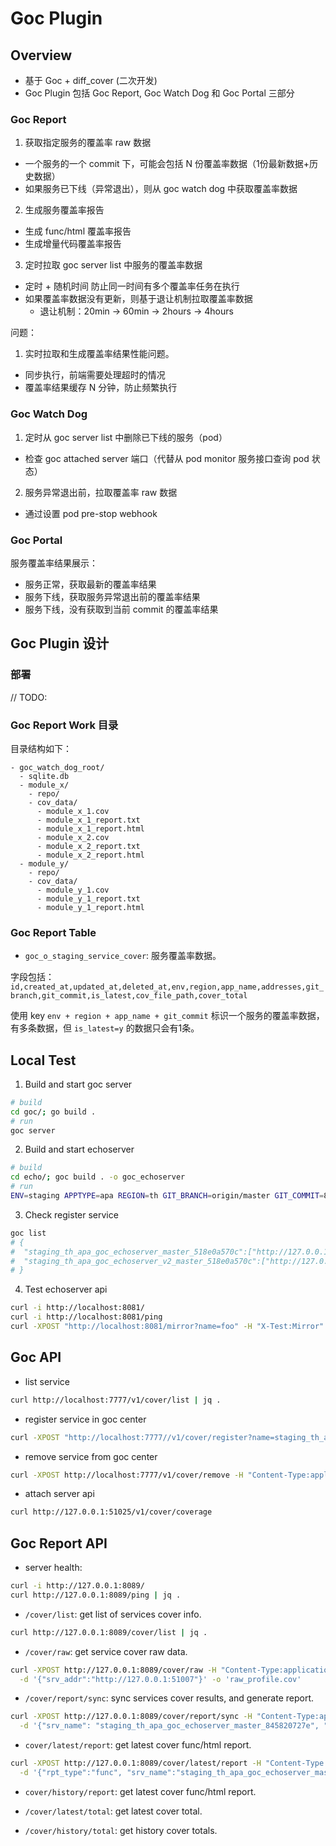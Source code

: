 # Goc Plugin

## Overview

- 基于 Goc + diff_cover (二次开发)
- Goc Plugin 包括 Goc Report, Goc Watch Dog 和 Goc Portal 三部分

### Goc Report

1. 获取指定服务的覆盖率 raw 数据
  - 一个服务的一个 commit 下，可能会包括 N 份覆盖率数据（1份最新数据+历史数据）
  - 如果服务已下线（异常退出），则从 goc watch dog 中获取覆盖率数据

2. 生成服务覆盖率报告
  - 生成 func/html 覆盖率报告
  - 生成增量代码覆盖率报告

3. 定时拉取 goc server list 中服务的覆盖率数据
  - 定时 + 随机时间 防止同一时间有多个覆盖率任务在执行
  - 如果覆盖率数据没有更新，则基于退让机制拉取覆盖率数据
    - 退让机制：20min -> 60min -> 2hours -> 4hours

问题：

1. 实时拉取和生成覆盖率结果性能问题。
  - 同步执行，前端需要处理超时的情况
  - 覆盖率结果缓存 N 分钟，防止频繁执行

### Goc Watch Dog

1. 定时从 goc server list 中删除已下线的服务（pod）
  - 检查 goc attached server 端口（代替从 pod monitor 服务接口查询 pod 状态）

2. 服务异常退出前，拉取覆盖率 raw 数据
  - 通过设置 pod pre-stop webhook

### Goc Portal

服务覆盖率结果展示：

- 服务正常，获取最新的覆盖率结果
- 服务下线，获取服务异常退出前的覆盖率结果
- 服务下线，没有获取到当前 commit 的覆盖率结果

## Goc Plugin 设计

### 部署

// TODO:

### Goc Report Work 目录

目录结构如下：

```text
- goc_watch_dog_root/
  - sqlite.db
  - module_x/
    - repo/
    - cov_data/
      - module_x_1.cov
      - module_x_1_report.txt
      - module_x_1_report.html
      - module_x_2.cov
      - module_x_2_report.txt
      - module_x_2_report.html
  - module_y/
    - repo/
    - cov_data/
      - module_y_1.cov
      - module_y_1_report.txt
      - module_y_1_report.html
```

### Goc Report Table

- `goc_o_staging_service_cover`: 服务覆盖率数据。

字段包括：`id,created_at,updated_at,deleted_at,env,region,app_name,addresses,git_branch,git_commit,is_latest,cov_file_path,cover_total`

使用 key `env + region + app_name + git_commit` 标识一个服务的覆盖率数据，有多条数据，但 `is_latest=y` 的数据只会有1条。

## Local Test

1. Build and start goc server

```sh
# build
cd goc/; go build .
# run
goc server
```

2. Build and start echoserver

```sh
# build
cd echo/; goc build . -o goc_echoserver
# run
ENV=staging APPTYPE=apa REGION=th GIT_BRANCH=origin/master GIT_COMMIT=845820727e ./goc_echoserver
```

3. Check register service

```sh
goc list
# {
#  "staging_th_apa_goc_echoserver_master_518e0a570c":["http://127.0.0.1:49970","http://127.0.0.1:51007"],
#  "staging_th_apa_goc_echoserver_v2_master_518e0a570c":["http://127.0.0.1:51025"]
# }
```

4. Test echoserver api

```sh
curl -i http://localhost:8081/
curl -i http://localhost:8081/ping
curl -XPOST "http://localhost:8081/mirror?name=foo" -H "X-Test:Mirror" -d 'hello' | jq .
```

## Goc API

- list service

```sh
curl http://localhost:7777/v1/cover/list | jq .
```

- register service in goc center

```sh
curl -XPOST "http://localhost:7777//v1/cover/register?name=staging_th_apa_goc_echoserver_v1&address=http://127.0.0.1:49971"
```

- remove service from goc center

```sh
curl -XPOST http://localhost:7777/v1/cover/remove -H "Content-Type:application/json" -d '{"service":["staging_th_apa_goc_echoserver_v1"]}'
```

- attach server api

```sh
curl http://127.0.0.1:51025/v1/cover/coverage
```

## Goc Report API

- server health:

```sh
curl -i http://127.0.0.1:8089/
curl http://127.0.0.1:8089/ping | jq .
```

- `/cover/list`: get list of services cover info.

```sh
curl http://127.0.0.1:8089/cover/list | jq .
```

- `/cover/raw`: get service cover raw data.

```sh
curl -XPOST http://127.0.0.1:8089/cover/raw -H "Content-Type:application/json" \
  -d '{"srv_addr":"http://127.0.0.1:51007"}' -o 'raw_profile.cov'
```

- `/cover/report/sync`: sync services cover results, and generate report.

```sh
curl -XPOST http://127.0.0.1:8089/cover/report/sync -H "Content-Type:application/json" \
  -d '{"srv_name": "staging_th_apa_goc_echoserver_master_845820727e", "addresses": ["http://127.0.0.1:51007"]}'
```

- `cover/latest/report`: get latest cover func/html report.

```sh
curl -XPOST http://127.0.0.1:8089/cover/latest/report -H "Content-Type:application/json" \
  -d '{"rpt_type":"func", "srv_name":"staging_th_apa_goc_echoserver_master_845820727e"}' -o 'cover_report.func'
```

- `cover/history/report`: get latest cover func/html report.

- `/cover/latest/total`: get latest cover total.

- `/cover/history/total`: get history cover totals.

